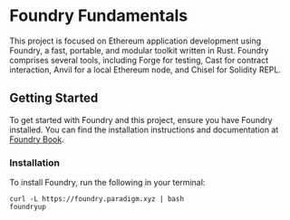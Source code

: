 # Foundry Fundamentals

This project is focused on Ethereum application development using Foundry, a fast, portable, and modular toolkit written in Rust. Foundry comprises several tools, including Forge for testing, Cast for contract interaction, Anvil for a local Ethereum node, and Chisel for Solidity REPL.

## Getting Started

To get started with Foundry and this project, ensure you have Foundry installed. You can find the installation instructions and documentation at [Foundry Book](https://book.getfoundry.sh/).

### Installation

To install Foundry, run the following in your terminal:

```shell
curl -L https://foundry.paradigm.xyz | bash
foundryup